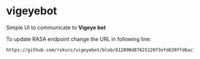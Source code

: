 # vigeyebot

Simple UI to communicate to <b>Vigeye bot</b>

To update RASA endpoint change the URL in following line:
```
https://github.com/rskvcs/vigeyebot/blob/612090d87625120f3efd639ffd6ac14f656804be/ui/static/js/script.js#L53
```
